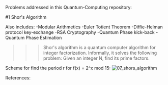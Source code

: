 Problems addressed in this Quantum-Computing repository:

#1 Shor's Algorithm

Also includes:
-Modular Arithmetics
-Euler Totient Theorem
-Diffie-Helman protocol key-exchange
-RSA Cryptography
-Quantum Phase kick-back
-Quantum Phase Estimation

>>> Shor's algorithm is a quantum computer algorithm for integer factorization. Informally, it solves the following problem: Given an integer N, find its prime factors.

Scheme for find the period r for f(x) = 2^x mod 15:
![07_shors_algorithm](https://github.com/naavilam/quantum-computing/assets/33094114/e2e0cca3-ed26-4a26-9af0-9a4248f3e11d)

References:

